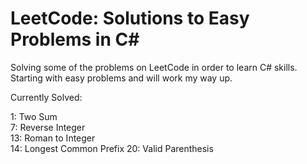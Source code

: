 # LeetCode: Solutions to Easy Problems in C#

Solving some of the problems on LeetCode in order to learn C# skills. Starting with easy problems and will work my way up.

Currently Solved:

1: Two Sum  
7: Reverse Integer  
13: Roman to Integer  
14: Longest Common Prefix
20: Valid Parenthesis
